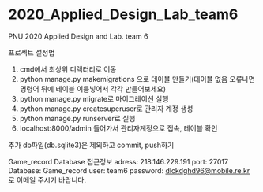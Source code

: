 # 2020_Applied_Design_Lab_team6
PNU 2020 Applied Design and Lab. team 6 



프로젝트 설정법
 1. cmd에서 최상위 디렉터리로 이동
 2. python manage.py makemigrations 으로 테이블 만들기(테이블 없음 오류나면 명령어 뒤에 테이블 이름넣어서 각각 만들어보세요)
 3. python manage.py migrate로 마이그레이션 실행
 4. python manage.py createsuperuser로 관리자 계정 생성
 5. python manage.py runserver로 실행
 6. localhost:8000/admin 들어가서 관리자계정으로 접속, 테이블 확인
 

추가 db파일(db.sqlite3)은 제외하고 commit, push하기

Game_record Database 접근정보
adress: 218.146.229.191
port: 27017
Database: Game_record
user: team6
password: dlckdghd96@mobile.re.kr 로 이메일 주시기 바랍니다.